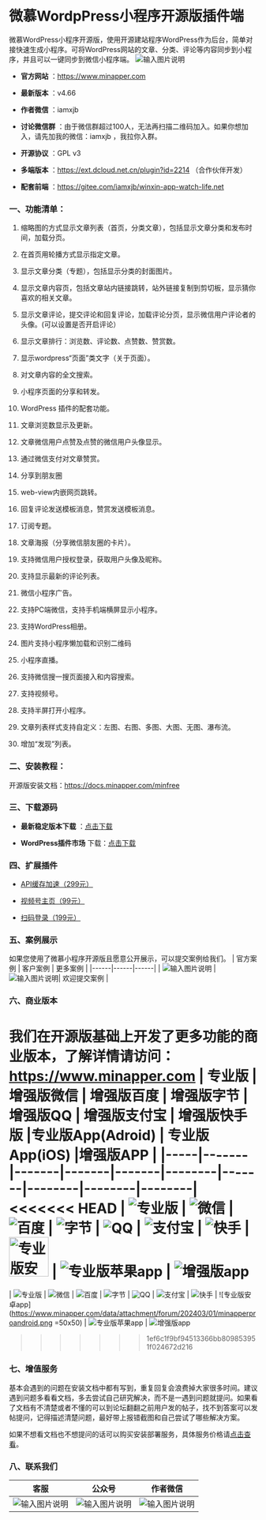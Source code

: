 # 微慕WordpPress小程序开源版插件端
 
微慕WordPress小程序开源版，使用开源建站程序WordPress作为后台，简单对接快速生成小程序。可将WordPress网站的文章、分类、评论等内容同步到小程序，并且可以一键同步到微信小程序端。
 ![输入图片说明](https://blog.minapper.com/images/minapper-free-git.png)

-  **官方网站** ：https://www.minapper.com
    
-  **最新版本** ：v4.66

-  **作者微信** ：iamxjb

-  **讨论微信群** ：由于微信群超过100人，无法再扫描二维码加入。如果你想加入，请先加我的微信：iamxjb ，我拉你入群。

-  **开源协议** ：GPL v3

-  **多端版本** ：https://ext.dcloud.net.cn/plugin?id=2214 （合作伙伴开发）

-  **配套前端** ：https://gitee.com/iamxjb/winxin-app-watch-life.net


### 一、功能清单：

1. 缩略图的方式显示文章列表（首页，分类文章），包括显示文章分类和发布时间，加载分页。

2. 在首页用轮播方式显示指定文章。

3. 显示文章分类（专题），包括显示分类的封面图片。

4. 显示文章内容页，包括文章站内链接跳转，站外链接复制到剪切板，显示猜你喜欢的相关文章。

5. 显示文章评论，提交评论和回复评论，加载评论分页，显示微信用户评论者的头像。(可以设置是否开启评论）

6. 显示文章排行：浏览数、评论数、点赞数、赞赏数。

7. 显示wordpress“页面”类文字（关于页面）。

8. 对文章内容的全文搜索。

9. 小程序页面的分享和转发。

10. WordPress 插件的配套功能。

11. 文章浏览数显示及更新。

12. 文章微信用户点赞及点赞的微信用户头像显示。

13. 通过微信支付对文章赞赏。

14. 分享到朋友圈

15. web-view内嵌网页跳转。

16. 回复评论发送模板消息，赞赏发送模板消息。

17. 订阅专题。

18. 文章海报（分享微信朋友圈的卡片）。

19. 支持微信用户授权登录，获取用户头像及昵称。

20. 支持显示最新的评论列表。

21. 微信小程序广告。

22. 支持PC端微信，支持手机端横屏显示小程序。

23. 支持WordPress相册。

24. 图片支持小程序懒加载和识别二维码

25. 小程序直播。

26. 支持微信搜一搜页面接入和内容搜索。

27. 支持视频号。

28. 支持半屏打开小程序。

29. 文章列表样式支持自定义：左图、右图、多图、大图、无图、瀑布流。

30. 增加“发现”列表。

### 二、安装教程：
开源版安装文档：https://docs.minapper.com/minfree

### 三、下载源码
-   **最新稳定版本下载** ：[点击下载](https://gitee.com/iamxjb/rest-api-to-miniprogram/releases)


-   **WordPress插件市场** 下载：[点击下载](https://wordpress.org/plugins/rest-api-to-miniprogram)


### 四、扩展插件
-  [API缓存加速（299元）]( https://shops.minapper.com/2036.html)


-  [视频号主页（99元）](https://shops.minapper.com/2192.html)


-  [扫码登录（199元）](https://shops.minapper.com/2167.html)

### 五、案例展示
如果您使用了微慕小程序开源版且愿意公开展示，可以提交案例给我们。
| 官方案例 | 客户案例 | 更多案例 |
|------|------|------|
|   ![输入图片说明](imagesminfree.jpg) | ![输入图片说明](imagesminqiye.jpg)|  欢迎提交案例 |

### 六、商业版本
我们在开源版基础上开发了更多功能的商业版本，了解详情请访问：https://www.minapper.com
| 专业版 | 增强版微信 | 增强版百度 | 增强版字节 | 增强版QQ | 增强版支付宝 |  增强版快手版 |专业版App(Adroid) | 专业版App(iOS) |增强版APP |
|-----|-------|-------|-------|-------|--------|-------|--------|--------|--------|
<<<<<<< HEAD
|   ![专业版](https://www.watch-life.net/images/minapper.jpg)  |    ![微信](https://www.watch-life.net/images/minapper-plus-wx.jpg)    |    ![百度](https://www.watch-life.net/images/minapper-plus-baidu.jpg)    |  ![字节](https://www.watch-life.net/images/minapper-plus-toutiao.jpg)       |  ![QQ](https://www.watch-life.net/images/minapper-plus-qq.jpg)     |   ![支付宝](https://www.watch-life.net/images/minapper-plus-alipay.jpg)     | ![快手](https://www.watch-life.net/images/minapper-plus-kuaishou.jpg)     |  <img src="https://www.minapper.com/data/attachment/forum/202403/01/minapperproandroid.png" alt="专业版安卓app" width="80" height="80"> |   ![专业版苹果app](https://www.minapper.com/data/attachment/forum/202403/01/minapperproios.png) |   ![增强版app](https://www.minapper.com/template/domi_mi/static/assets/images/app.png)
=======
|   ![专业版](https://www.watch-life.net/images/minapper.jpg)  |    ![微信](https://www.watch-life.net/images/minapper-plus-wx.jpg)    |    ![百度](https://www.watch-life.net/images/minapper-plus-baidu.jpg)    |  ![字节](https://www.watch-life.net/images/minapper-plus-toutiao.jpg)       |  ![QQ](https://www.watch-life.net/images/minapper-plus-qq.jpg)     |   ![支付宝](https://www.watch-life.net/images/minapper-plus-alipay.jpg)     | ![快手](https://www.watch-life.net/images/minapper-plus-kuaishou.jpg)     |  ![专业版安卓app](https://www.minapper.com/data/attachment/forum/202403/01/minapperproandroid.png =50x50)  |   ![专业版苹果app](https://www.minapper.com/data/attachment/forum/202403/01/minapperproios.png) |   ![增强版app](https://www.minapper.com/template/domi_mi/static/assets/images/app.png)
>>>>>>> 1ef6c1f9bf94513366bb809853951f024672d216


### 七、增值服务
 
基本会遇到的问题在安装文档中都有写到，重复回复会浪费掉大家很多时间。建议遇到问题多看看文档，多去尝试自己研究解决，而不是一遇到问题就提问。如果看了文档有不清楚或者不懂的可以到论坛翻翻之前用户发的帖子，找不到答案可以发帖提问，记得描述清楚问题，最好带上报错截图和自己尝试了哪些解决方案。

如果不想看文档也不想提问的话可以购买安装部署服务，具体服务价格请[点击查看](https://www.minapper.com/fuwu)。

 
### 八、联系我们
| 客服 | 公众号 | 作者微信 |
|----|-----|-----|
|  ![输入图片说明](imagesqiye.jpg)|   ![输入图片说明](imagesmp.jpg) |![输入图片说明](https://www.watch-life.net/images/iamxjbweixin.jpg)|
